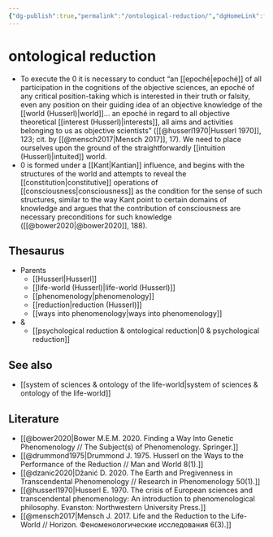 ```yaml
---
{"dg-publish":true,"permalink":"/ontological-reduction/","dgHomeLink":false,"dgPassFrontmatter":false}
---
```


# ontological reduction
- To execute the 0 it is necessary to conduct “an [[epoché|epoché]] of all participation in the cognitions of the objective sciences, an epoché of any critical position-taking which is interested in their truth or falsity, even any position on their guiding idea of an objective knowledge of the [[world (Husserl)|world]]… an epoché in regard to all objective theoretical [[interest (Husserl)|interests]], all aims and activities belonging to us as objective scientists” ([[@husserl1970|Husserl 1970]], 123; cit. by [[@mensch2017|Mensch 2017]], 17). We need to place ourselves upon the ground of the straightforwardly [[intuition (Husserl)|intuited]] world.
- 0 is formed under a [[Kant|Kantian]] influence, and begins with the structures of the world and attempts to reveal the [[constitution|constitutive]] operations of [[consciousness|consciousness]] as the condition for the sense of such structures, similar to the way Kant point to certain domains of knowledge and argues that the contribution of consciousness are necessary preconditions for such knowledge ([[@bower2020|@bower2020]], 188).

## Thesaurus
- Parents
	- [[Husserl|Husserl]]
	- [[life-world (Husserl)|life-world (Husserl)]]
	- [[phenomenology|phenomenology]]
	- [[reduction|reduction (Husserl)]]
	- [[ways into phenomenology|ways into phenomenology]]
- &
	- [[psychological reduction & ontological reduction|0 & psychological reduction]]


## See also
- [[system of sciences & ontology of the life-world|system of sciences & ontology of the life-world]]



## Literature
- [[@bower2020|Bower M.E.M. 2020. Finding a Way Into Genetic Phenomenology // The Subject(s) of Phenomenology. Springer.]]
- [[@drummond1975|Drummond J. 1975. Husserl on the Ways to the Performance of the Reduction // Man and World 8(1).]]
- [[@dzanic2020|Džanić D. 2020. The Earth and Pregivenness in Transcendental Phenomenology // Research in Phenomenology 50(1).]]
- [[@husserl1970|Husserl E. 1970. The crisis of European sciences and transcendental phenomenology: An introduction to phenomenological philosophy. Evanston: Northwestern University Press.]]
- [[@mensch2017|Mensch J. 2017. Life and the Reduction to the Life-World // Horizon. Феноменологические исследования 6(3).]]

